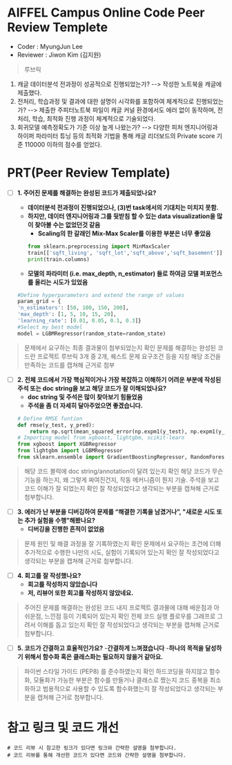# AIFFEL Campus Online Code Peer Review Templete
- Coder : MyungJun Lee
- Reviewer : Jiwon Kim (김지원)

> 루브릭

1. 캐글 데이터분석 전과정이 성공적으로 진행되었는가? --> 작성한 노트북을 캐글에 제출했다.
2. 전처리, 학습과정 및 결과에 대한 설명이 시각화를 포함하여 체계적으로 진행되었는가? --> 제출한 주피터노트북 파일이 캐글 커널 환경에서도 에러 없이 동작하며, 전처리, 학습, 최적화 진행 과정이 체계적으로 기술되었다.
3. 회귀모델 예측정확도가 기준 이상 높게 나왔는가? --> 다양한 피처 엔지니어링과 하이퍼 파라미터 튜닝 등의 최적화 기법을 통해 캐글 리더보드의 Private score 기준 110000 이하의 점수를 얻었다.


# PRT(Peer Review Template)
- [ ]  **1. 주어진 문제를 해결하는 완성된 코드가 제출되었나요?**
    - **데이터분석 전과정이 진행되었으나, (3)번 task에서의 기대치는 미치지 못함.**
    - **하지만, 데이터 엔지니어링과 그를 뒷받침 할 수 있는 data visualization을 많이 찾아볼 수는 없었던것 같음**
        - **Scaling의 한 갈래인 Mix-Max Scaler를 이용한 부분은 너무 좋았음**
        ```python
        from sklearn.preprocessing import MinMaxScaler
        train[['sqft_living', 'sqft_lot','sqft_above','sqft_basement']] = MinMaxScaler().fit_transform(train[['sqft_living','sqft_lot','sqft_above','sqft_basement']])
        print(train.columns)
        ```
    - **모델의 파라미터 (i.e. max_depth, n_estimator) 들로 하여금 모델 퍼포먼스를 올리는 시도가 있었음**
    ```python
    #Define hyperparameters and extend the range of values
    param_grid = {
    'n_estimators': [50, 100, 150, 200],
    'max_depth': [1, 5, 10, 15, 20],
    'learning_rate': [0.01, 0.05, 0.1, 0.3]}
    #Select my best model
    model = LGBMRegressor(random_state=random_state)
    ```
    

> 문제에서 요구하는 최종 결과물이 첨부되었는지 확인
> 문제를 해결하는 완성된 코드란 프로젝트 루브릭 3개 중 2개, 퀘스트 문제 요구조건 등을 지칭
> 해당 조건을 만족하는 코드를 캡쳐해 근거로 첨부
     
          
- [ ]  **2. 전체 코드에서 가장 핵심적이거나 가장 복잡하고 이해하기 어려운 부분에 작성된 주석 또는 doc string을 보고 해당 코드가 잘 이해되었나요?**
    - **doc string 및 주석은 많이 찾아보기 힘들었음**
    - **주석을 좀 더 자세히 달아주었으면 좋겠습니다.**
    ```python
    # Define RMSE funtion
    def rmse(y_test, y_pred):
        return np.sqrt(mean_squared_error(np.expm1(y_test), np.expm1(y_pred)))
    # Importing model from xgboost, lightgbm, scikit-learn
    from xgboost import XGBRegressor
    from lightgbm import LGBMRegressor
    from sklearn.ensemble import GradientBoostingRegressor, RandomForestRegressor
    ```
> 해당 코드 블럭에 doc string/annotation이 달려 있는지 확인
> 해당 코드가 무슨 기능을 하는지, 왜 그렇게 짜여진건지, 작동 메커니즘이 뭔지 기술.
> 주석을 보고 코드 이해가 잘 되었는지 확인
> 잘 작성되었다고 생각되는 부분을 캡쳐해 근거로 첨부합니다.

          
- [ ] **3. 에러가 난 부분을 디버깅하여 문제를 “해결한 기록을 남겼거나”, "새로운 시도 또는 추가 실험을 수행”해봤나요?**
    - **디버깅을 진행한 흔적이 없었음**
    

> 문제 원인 및 해결 과정을 잘 기록하였는지 확인
> 문제에서 요구하는 조건에 더해 추가적으로 수행한 나만의 시도, 실험이 기록되어 있는지 확인
> 잘 작성되었다고 생각되는 부분을 캡쳐해 근거로 첨부합니다.
          

- [ ]  **4. 회고를 잘 작성했나요?**
    - **회고를 작성하지 않았습니다**
    - **저, 리뷰어 또한 회고를 작성하지 않았네요.**

> 주어진 문제를 해결하는 완성된 코드 내지 프로젝트 결과물에 대해 배운점과 아쉬운점, 느낀점 등이 기록되어 있는지 확인
> 전체 코드 실행 플로우를 그래프로 그려서 이해를 돕고 있는지 확인
> 잘 작성되었다고 생각되는 부분을 캡쳐해 근거로 첨부합니다.

  
- [ ]  **5. 코드가 간결하고 효율적인가요?**
    -**간결하게 느껴졌습니다**
    -**하나의 목적을 달성하기 위해서 함수화 혹은 클래스화는 필요하지 않을거 같아요.**

> 파이썬 스타일 가이드 (PEP8) 를 준수하였는지 확인
> 하드코딩을 하지않고 함수화, 모듈화가 가능한 부분은 함수를 만들거나 클래스로 짰는지
> 코드 중복을 최소화하고 범용적으로 사용할 수 있도록 함수화했는지
> 잘 작성되었다고 생각되는 부분을 캡쳐해 근거로 첨부합니다.


# 참고 링크 및 코드 개선
```
# 코드 리뷰 시 참고한 링크가 있다면 링크와 간략한 설명을 첨부합니다.
# 코드 리뷰를 통해 개선한 코드가 있다면 코드와 간략한 설명을 첨부합니다.
```
